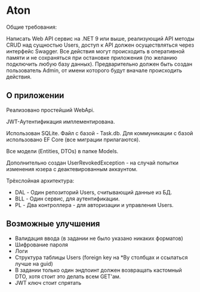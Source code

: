 
# Aton

Общие требования:

Написать Web API сервис на .NET 9 или выше, реализующий API методы CRUD над
сущностью Users, доступ к API должен осуществляться через интерфейс Swagger.
Все действия могут происходить в оперативной памяти и не сохраняться при остановке
приложения (по желанию подключить любую базу данных).
Предварительно должен быть создан пользователь Admin, от имени которого будут вначале происходить действия.

## О приложении
Реализовано простейший WebApi. 

JWT-Аутентификация имплементирована.

Использован SQLite. Файл с базой - Task.db.
Для коммуникации с базой использовано EF Core (все миграции прилагаются).

Все модели (Entities, DTOs) в папке Models.

Дополнительно создан UserRevokedException - на случай попытки изменения юзера с деактевированным аккаунтом.

Трёхслойная архитектура:
- DAL - Один репозиторий Users, считывающий данные из БД.
- BLL - Один сервис, для аутентификации.
- PL - Два контроллера - для авторизации и управления Users.

## Возможные улучшения

- Валидация ввода (в задании не было указано никаких форматов)
- Шифрование пароля
- Логи
- Структура таблицы Users (foreign key на *By столбцах и ссылаться лучше на guid)
- В задании только один эндпоинт должен возвращать кастомный DTO, хотя стоит это делать всем GET'ам.
- JWT ключ стоит спрятать